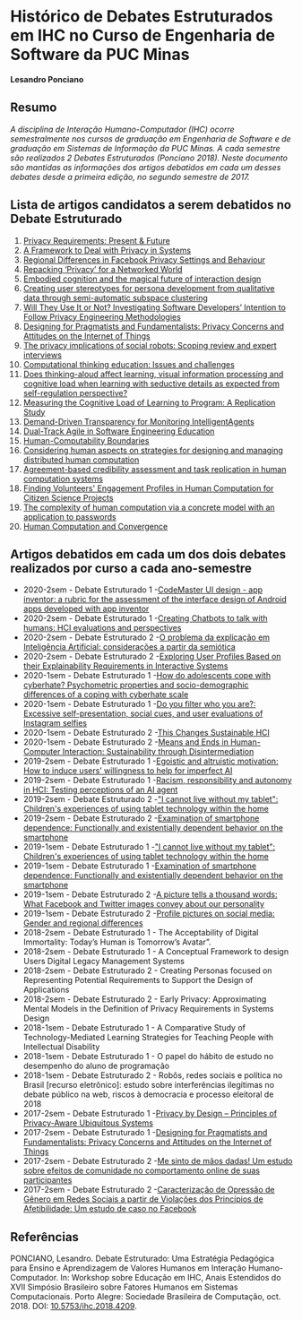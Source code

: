 # Histórico de Debates Estruturados em IHC no Curso de Engenharia de Software da PUC Minas

__Lesandro Ponciano__


## Resumo
_A disciplina de Interação Humano-Computador (IHC) ocorre semestralmente nos cursos de graduação em Engenharia de Software e de graduação em Sistemas de Informação da PUC Minas. A cada semestre são realizados 2 Debates Estruturados (Ponciano 2018). Neste documento são mantidas as informações dos artigos debatidos em cada um desses debates desde a primeira edição, no segundo semestre de 2017._


## Lista de artigos candidatos a serem debatidos no Debate Estruturado

1. [Privacy Requirements: Present & Future](https://ieeexplore.ieee.org/document/7961663)
1. [A Framework to Deal with Privacy in Systems](https://ieeexplore.ieee.org/document/8937995/)
1. [Regional Differences in Facebook Privacy Settings and Behaviour](https://ieeexplore.ieee.org/abstract/document/8711954)
1. [Repacking ‘Privacy’ for a Networked World](https://rd.springer.com/article/10.1007%2Fs10606-017-9276-y)
1. [Embodied cognition and the magical future of interaction design](https://dl.acm.org/doi/10.1145/2442106.2442109)
1. [Creating user stereotypes for persona development from qualitative data through semi-automatic subspace clustering](https://link.springer.com/article/10.1007%2Fs11257-019-09252-5)
1. [Will They Use It or Not? Investigating Software Developers’ Intention to Follow Privacy Engineering Methodologies](https://doi.org/10.1145/3364224)
1. [Designing for Pragmatists and Fundamentalists: Privacy Concerns and Attitudes on the Internet of Things](https://dl.acm.org/doi/10.1145/3160504.3160545)
1. [The privacy implications of social robots: Scoping review and expert interviews](https://doi.org/10.1177/2050157919843961)
1. [Computational thinking education: Issues and challenges](https://www.sciencedirect.com/science/article/pii/S0747563219303978)
1. [Does thinking-aloud affect learning, visual information processing and cognitive load when learning with seductive details as expected from self-regulation perspective?](https://www.sciencedirect.com/science/article/pii/S0747563220301643)
1. [Measuring the Cognitive Load of Learning to Program: A Replication Study](https://doi.org/10.1145/3416465.3416468)
1. [Demand-Driven Transparency for Monitoring IntelligentAgents](https://doi.org/10.1109/THMS.2020.2988859)
1. [Dual-Track Agile in Software Engineering Education](https://doi.ieeecomputersociety.org/10.1109/ICSE-SEET.2019.00013)
1. [Human-Computability Boundaries](https://www.cs.dartmouth.edu/~sws/pubs/kisw2019.pdf)
1. [Considering human aspects on strategies for designing and managing distributed human computation](https://doi.org/10.1186/s13174-014-0010-4)
1. [Agreement-based credibility assessment and task replication in human computation systems](https://doi.org/10.1016/j.future.2018.05.028)
1. [Finding Volunteers' Engagement Profiles in Human Computation for Citizen Science Projects](https://arxiv.org/abs/1501.02134)
1. [The complexity of human computation via a concrete model with an application to passwords](https://doi.org/10.1073/pnas.1801839117)
1. [Human Computation and Convergence](https://arxiv.org/abs/1503.05959)



## Artigos debatidos em cada um dos dois debates realizados por curso a cada ano-semestre

* 2020-2sem - Debate Estruturado 1 -[CodeMaster UI design - app inventor: a rubric for the assessment of the interface design of Android apps developed with app inventor](https://doi.org/10.1145/3357155.3358463)
* 2020-2sem - Debate Estruturado 1 -[Creating Chatbots to talk with humans: HCI evaluations and perspectives](https://doi.org/10.1145/3357155.3358460)
* 2020-2sem - Debate Estruturado 2 -[O problema da explicação em Inteligência Artificial: considerações a partir da semiótica](https://revistas.pucsp.br/teccogs/article/view/48590)
* 2020-2sem - Debate Estruturado 2 -[Exploring User Profiles Based on their Explainability Requirements in Interactive Systems](https://doi.org/10.1145/3424953.3426545)
* 2020-1sem - Debate Estruturado 1 -[How do adolescents cope with cyberhate? Psychometric properties and socio-demographic differences of a coping with cyberhate scale](https://www.sciencedirect.com/science/article/pii/S0747563219303796)
* 2020-1sem - Debate Estruturado 1 -[Do you filter who you are?: Excessive self-presentation, social cues, and user evaluations of Instagram selfies](https://www.sciencedirect.com/science/article/pii/S0747563219303711)
* 2020-1sem - Debate Estruturado 2 -[This Changes Sustainable HCI](https://doi.org/10.1145/3173574.3174045)
* 2020-1sem - Debate Estruturado 2 -[Means and Ends in Human-Computer Interaction: Sustainability through
Disintermediation](https://doi.org/10.1145/3025453.3025542)
* 2019-2sem - Debate Estruturado 1 -[Egoistic and altruistic motivation: How to induce users’ willingness to help for imperfect AI](https://www.sciencedirect.com/science/article/pii/S0747563219302274)
* 2019-2sem - Debate Estruturado 1 -[Racism, responsibility and autonomy in HCI: Testing perceptions of an AI agent](https://www.sciencedirect.com/science/article/pii/S0747563219302389)
* 2019-2sem - Debate Estruturado 2 -["I cannot live without my tablet": Children's experiences of using tablet technology
within the home](https://doi.org/10.1016/j.chb.2018.12.043)
* 2019-2sem - Debate Estruturado 2 -[Examination of smartphone dependence: Functionally and existentially dependent
behavior on the smartphone](https://doi.org/10.1016/j.chb.2018.12.022)
* 2019-1sem - Debate Estruturado 1 -["I cannot live without my tablet": Children's experiences of using tablet technology
within the home](https://doi.org/10.1016/j.chb.2018.12.043)
* 2019-1sem - Debate Estruturado 1 -[Examination of smartphone dependence: Functionally and existentially dependent
behavior on the smartphone](https://doi.org/10.1016/j.chb.2018.12.022)
* 2019-1sem - Debate Estruturado 2 -[A picture tells a thousand words: What Facebook and Twitter images convey about our
personality](https://doi.org/10.1016/j.paid.2016.12.050)
* 2019-1sem - Debate Estruturado 2 -[Profile pictures on social media: Gender and regional differences](https://doi.org/10.1016/j.chb.2016.06.041)
* 2018-2sem - Debate Estruturado 1 - The Acceptability of Digital Immortality: Today’s Human is Tomorrow’s Avatar”.
* 2018-2sem - Debate Estruturado 1 - A Conceptual Framework to design Users Digital Legacy Management Systems
* 2018-2sem - Debate Estruturado 2 - Creating Personas focused on Representing Potential Requirements to
Support the Design of Applications
* 2018-2sem - Debate Estruturado 2 - Early Privacy: Approximating Mental Models in the Definition of Privacy
Requirements in Systems Design
* 2018-1sem - Debate Estruturado 1 - A Comparative Study of Technology-Mediated Learning Strategies for Teaching
People with Intellectual Disability
* 2018-1sem - Debate Estruturado 1 - O papel do hábito de estudo no desempenho do aluno de programação
* 2018-1sem - Debate Estruturado 2 - Robôs, redes sociais e política no Brasil [recurso eletrônico]: estudo sobre
interferências ilegítimas no debate público na web, riscos à democracia e processo eleitoral de 2018
* 2017-2sem - Debate Estruturado 1 -[Privacy by Design – Principles of Privacy-Aware Ubiquitous Systems](http://www.vs.inf.ethz.ch/publ/papers/privacy-principles.pdf)
* 2017-2sem - Debate Estruturado 1 -[Designing for Pragmatists and Fundamentalists: Privacy Concerns and Attitudes
on the Internet of Things](https://arxiv.org/pdf/1708.05905.pdf)
* 2017-2sem - Debate Estruturado 2 -[Me sinto de mãos dadas! Um estudo sobre efeitos de comunidade no
comportamento online de suas participantes](http://csbc2017.mackenzie.br/public/files/14-sbsc/completos/11.pdf)
* 2017-2sem - Debate Estruturado 2 -[Caracterização de Opressão de Gênero em Redes Sociais a partir de
Violações dos Princípios de Afetibilidade: Um estudo de caso no Facebook](http://csbc2017.mackenzie.br/public/files/14-sbsc/completos/16.pdf)


## Referências

PONCIANO, Lesandro. Debate Estruturado: Uma Estratégia Pedagógica para Ensino e Aprendizagem de Valores Humanos em Interação Humano-Computador. In: Workshop sobre Educação em IHC, Anais Estendidos do XVII Simpósio Brasileiro sobre Fatores Humanos em Sistemas Computacionais. Porto Alegre: Sociedade Brasileira de Computação, oct. 2018. DOI: [10.5753/ihc.2018.4209](https://doi.org/10.5753/ihc.2018.4209).